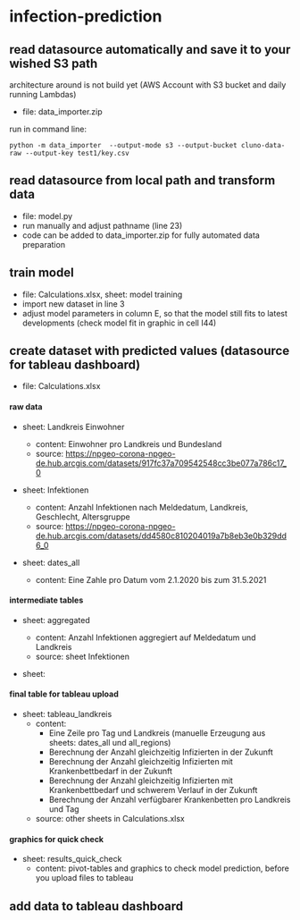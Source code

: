 # infection-prediction
## read datasource automatically and save it to your wished S3 path
architecture around is not build yet (AWS Account with S3 bucket and daily running Lambdas)

* file: data_importer.zip

run in command line:
```
python -m data_importer  --output-mode s3 --output-bucket cluno-data-raw --output-key test1/key.csv
```



## read datasource from local path and transform data
* file: model.py
* run manually and adjust pathname (line 23)
* code can be added to data_importer.zip for fully automated data preparation

## train model
* file: Calculations.xlsx, sheet: model training
* import new dataset in line 3
* adjust model parameters in column E, so that the model still fits to latest developments (check model fit in graphic in cell I44)

## create dataset with predicted values (datasource for tableau dashboard)
* file: Calculations.xlsx
#### raw data
* sheet: Landkreis Einwohner
  * content: Einwohner pro Landkreis und Bundesland
  * source: https://npgeo-corona-npgeo-de.hub.arcgis.com/datasets/917fc37a709542548cc3be077a786c17_0

* sheet: Infektionen
  * content: Anzahl Infektionen nach Meldedatum, Landkreis, Geschlecht, Altersgruppe
  * source: https://npgeo-corona-npgeo-de.hub.arcgis.com/datasets/dd4580c810204019a7b8eb3e0b329dd6_0

* sheet: dates_all
  * content: Eine Zahle pro Datum vom 2.1.2020 bis zum 31.5.2021

#### intermediate tables
* sheet: aggregated
  * content: Anzahl Infektionen aggregiert auf Meldedatum und Landkreis
  * source: sheet Infektionen

* sheet: 

#### final table for tableau upload
* sheet: tableau_landkreis
  * content: 
    * Eine Zeile pro Tag und Landkreis (manuelle Erzeugung aus sheets: dates_all und all_regions)
    * Berechnung der Anzahl gleichzeitig Infizierten in der Zukunft
    * Berechnung der Anzahl gleichzeitig Infizierten mit Krankenbettbedarf in der Zukunft
    * Berechnung der Anzahl gleichzeitig Infizierten mit Krankenbettbedarf und schwerem Verlauf in der Zukunft
    * Berechnung der Anzahl verfügbarer Krankenbetten pro Landkreis und Tag
  * source: other sheets in Calculations.xlsx

#### graphics for quick check
* sheet: results_quick_check
  * content: pivot-tables and graphics to check model prediction, before you upload files to tableau

## add data to tableau dashboard
